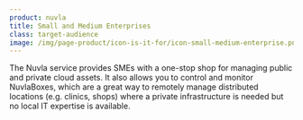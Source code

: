 ```yaml
---
product: nuvla
title: Small and Medium Enterprises
class: target-audience
image: /img/page-product/icon-is-it-for/icon-small-medium-enterprise.png
---
```

The Nuvla service provides SMEs with a one-stop shop for managing public and private cloud assets. It also allows you to control and monitor NuvlaBoxes, which are a great way to remotely manage distributed locations (e.g. clinics, shops) where a private infrastructure is needed but no local IT expertise is available.
